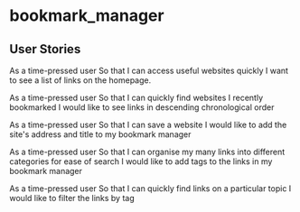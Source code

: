 # bookmark_manager

## User Stories

As a time-pressed user
So that I can access useful websites quickly
I want to see a list of links on the homepage.


As a time-pressed user
So that I can quickly find websites I recently bookmarked
I would like to see links in descending chronological order

As a time-pressed user
So that I can save a website
I would like to add the site's address and title to my bookmark manager

As a time-pressed user
So that I can organise my many links into different categories for ease of search
I would like to add tags to the links in my bookmark manager

As a time-pressed user
So that I can quickly find links on a particular topic
I would like to filter the links by tag

